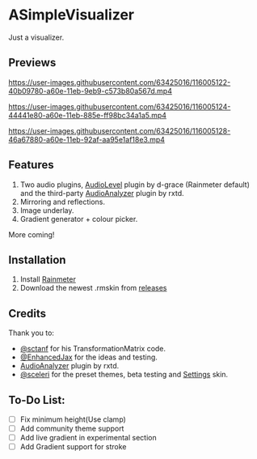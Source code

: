 # ASimpleVisualizer

Just a visualizer.

## Previews

https://user-images.githubusercontent.com/63425016/116005122-40b09780-a60e-11eb-9eb9-c573b80a567d.mp4

https://user-images.githubusercontent.com/63425016/116005124-44441e80-a60e-11eb-885e-ff98bc34a1a5.mp4

https://user-images.githubusercontent.com/63425016/116005128-46a67880-a60e-11eb-92af-aa95e1af18e3.mp4

## Features

1. Two audio plugins, [AudioLevel](https://docs.rainmeter.net/manual/plugins/audiolevel/) plugin by d-grace (Rainmeter default) and the third-party [AudioAnalyzer](https://github.com/d-uzlov/Rainmeter-Plugins-by-rxtd]) plugin by rxtd.
2. Mirroring and reflections.
3. Image underlay.
4. Gradient generator + colour picker.

More coming!

## Installation

1. Install [Rainmeter](https://rainmeter.net/)
2. Download the newest .rmskin from [releases](https://github.com/deathcrafter/ASimpleVisualizer/releases)

## Credits

Thank you to: 

* [@sctanf](https://github.com/sctanf) for his TransformationMatrix code.
* [@EnhancedJax](https://github.com/EnhancedJax) for the ideas and testing.
* [AudioAnalyzer](https://github.com/d-uzlov/Rainmeter-Plugins-by-rxtd]) plugin by rxtd.
* [@sceleri](https://github.com/sceleri) for the preset themes, beta testing and [Settings](https://github.com/sceleri/settings) skin. 

## To-Do List:
- [ ] Fix minimum height(Use clamp)
- [ ] Add community theme support
- [ ] Add live gradient in experimental section
- [ ] Add Gradient support for stroke
